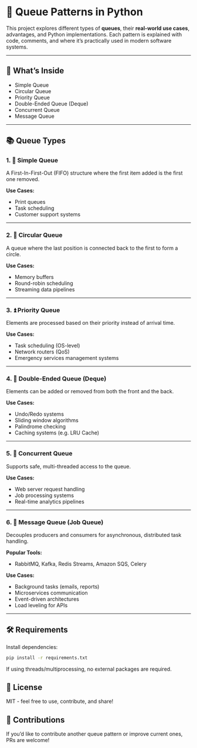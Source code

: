# 🧱 Queue Patterns in Python

This project explores different types of **queues**, their **real-world use cases**, advantages, and Python implementations. Each pattern is explained with code, comments, and where it’s practically used in modern software systems.

---

## 🚀 What’s Inside

- Simple Queue
- Circular Queue
- Priority Queue
- Double-Ended Queue (Deque)
- Concurrent Queue
- Message Queue

---

## 📚 Queue Types

### 1. 🎯 Simple Queue

A First-In-First-Out (FIFO) structure where the first item added is the first one removed.

**Use Cases:**
- Print queues
- Task scheduling
- Customer support systems

---

### 2. 🔁 Circular Queue

A queue where the last position is connected back to the first to form a circle.

**Use Cases:**
- Memory buffers
- Round-robin scheduling
- Streaming data pipelines

---

### 3. ⏫ Priority Queue

Elements are processed based on their priority instead of arrival time.

**Use Cases:**
- Task scheduling (OS-level)
- Network routers (QoS)
- Emergency services management systems

---

### 4. 🔄 Double-Ended Queue (Deque)

Elements can be added or removed from both the front and the back.

**Use Cases:**
- Undo/Redo systems
- Sliding window algorithms
- Palindrome checking
- Caching systems (e.g. LRU Cache)

---

### 5. 🤝 Concurrent Queue

Supports safe, multi-threaded access to the queue.

**Use Cases:**
- Web server request handling
- Job processing systems
- Real-time analytics pipelines

---

### 6. 📩 Message Queue (Job Queue)

Decouples producers and consumers for asynchronous, distributed task handling.

**Popular Tools:**
- RabbitMQ, Kafka, Redis Streams, Amazon SQS, Celery

**Use Cases:**
- Background tasks (emails, reports)
- Microservices communication
- Event-driven architectures
- Load leveling for APIs

---

## 🛠 Requirements

Install dependencies:

```bash
pip install -r requirements.txt
```

If using threads/multiprocessing, no external packages are required.

## 📌 License

MIT - feel free to use, contribute, and share!

## 💬 Contributions

If you’d like to contribute another queue pattern or improve current ones, PRs are welcome!